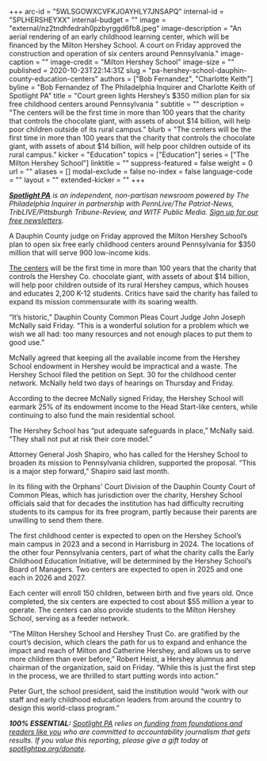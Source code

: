 +++
arc-id = "5WLSGOWXCVFKJOAYHLY7JNSAPQ"
internal-id = "SPLHERSHEYXX"
internal-budget = ""
image = "external/nz2tndhfedrah0pzbyrggd6fb8.jpeg"
image-description = "An aerial rendering of an early childhood learning center, which will be financed by the Milton Hershey School. A court on Friday approved the construction and operation of six centers around Pennsylvania."
image-caption = ""
image-credit = "Milton Hershey School"
image-size = ""
published = 2020-10-23T22:14:31Z
slug = "pa-hershey-school-dauphin-county-education-centers"
authors = ["Bob Fernandez", "Charlotte Keith"]
byline = "Bob Fernandez of The Philadelphia Inquirer and Charlotte Keith of Spotlight PA"
title = "Court green lights Hershey’s $350 million plan for six free childhood centers around Pennsylvania "
subtitle = ""
description = "The centers will be the first time in more than 100 years that the charity that controls the chocolate giant, with assets of about $14 billion, will help poor children outside of its rural campus."
blurb = "The centers will be the first time in more than 100 years that the charity that controls the chocolate giant, with assets of about $14 billion, will help poor children outside of its rural campus."
kicker = "Education"
topics = ["Education"]
series = ["The Milton Hershey School"]
linktitle = ""
suppress-featured = false
weight = 0
url = ""
aliases = []
modal-exclude = false
no-index = false
language-code = ""
layout = ""
extended-kicker = ""
+++

<a href="https://lesspage.com/"><i><b>Spotlight PA</b></i></a><i> is an independent, non-partisan newsroom powered by The Philadelphia Inquirer in partnership with PennLive/The Patriot-News, TribLIVE/Pittsburgh Tribune-Review, and WITF Public Media. </i><a href="https://lesspage.com/newsletters"><i>Sign up for our free newsletters</i></a><i>.</i>

A Dauphin County judge on Friday approved the Milton Hershey School’s plan to open six free early childhood centers around Pennsylvania for $350 million that will serve 900 low-income kids.

<a href="https://www.hersheyearlylearning.org/">The centers</a> will be the first time in more than 100 years that the charity that controls the Hershey Co. chocolate giant, with assets of about $14 billion, will help poor children outside of its rural Hershey campus, which houses and educates 2,200 K-12 students. Critics have said the charity has failed to expand its mission commensurate with its soaring wealth.

“It’s historic,” Dauphin County Common Pleas Court Judge John Joseph McNally said Friday. “This is a wonderful solution for a problem which we wish we all had: too many resources and not enough places to put them to good use.”

McNally agreed that keeping all the available income from the Hershey School endowment in Hershey would be impractical and a waste. The Hershey School filed the petition on Sept. 30 for the childhood center network. McNally held two days of hearings on Thursday and Friday.

According to the decree McNally signed Friday, the Hershey School will earmark 25% of its endowment income to the Head Start-like centers, while continuing to also fund the main residential school.

The Hershey School has “put adequate safeguards in place,” McNally said. “They shall not put at risk their core model.”

Attorney General Josh Shapiro, who has called for the Hershey School to broaden its mission to Pennsylvania children, supported the proposal. “This is a major step forward,” Shapiro said last month.

In its filing with the Orphans' Court Division of the Dauphin County Court of Common Pleas, which has jurisdiction over the charity, Hershey School officials said that for decades the institution has had difficulty recruiting students to its campus for its free program, partly because their parents are unwilling to send them there.

The first childhood center is expected to open on the Hershey School’s main campus in 2023 and a second in Harrisburg in 2024. The locations of the other four Pennsylvania centers, part of what the charity calls the Early Childhood Education Initiative, will be determined by the Hershey School’s Board of Managers. Two centers are expected to open in 2025 and one each in 2026 and 2027.

Each center will enroll 150 children, between birth and five years old. Once completed, the six centers are expected to cost about $55 million a year to operate. The centers can also provide students to the Milton Hershey School, serving as a feeder network.

“The Milton Hershey School and Hershey Trust Co. are gratified by the court’s decision, which clears the path for us to expand and enhance the impact and reach of Milton and Catherine Hershey, and allows us to serve more children than ever before,” Robert Heist, a Hershey alumnus and chairman of the organization, said on Friday. “While this is just the first step in the process, we are thrilled to start putting words into action.”

Peter Gurt, the school president, said the institution would “work with our staff and early childhood education leaders from around the country to design this world-class program.”

<i><b>100% ESSENTIAL:</b></i><i> </i><a href="https://lesspage.com/"><i>Spotlight PA</i></a><i> relies on</i><a href="https://lesspage.com/support"><i> funding from foundations and readers like you</i></a><i> who are committed to accountability journalism that gets results. If you value this reporting, please give a gift today at </i><a href="http://spotlightpa.org/donate"><i>spotlightpa.org/donate</i></a><i>.</i>
